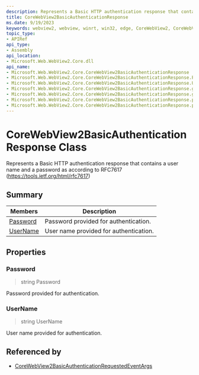```yaml
---
description: Represents a Basic HTTP authentication response that contains a user name and a password as according to RFC7617 (https://tools.ietf.org/html/rfc7617)
title: CoreWebView2BasicAuthenticationResponse
ms.date: 9/19/2023
keywords: webview2, webview, winrt, win32, edge, CoreWebView2, CoreWebView2Controller, browser control, edge html, CoreWebView2BasicAuthenticationResponse
topic_type:
- APIRef
api_type:
- Assembly
api_location:
- Microsoft.Web.WebView2.Core.dll
api_name:
- Microsoft.Web.WebView2.Core.CoreWebView2BasicAuthenticationResponse
- Microsoft.Web.WebView2.Core.CoreWebView2BasicAuthenticationResponse.Password
- Microsoft.Web.WebView2.Core.CoreWebView2BasicAuthenticationResponse.UserName
- Microsoft.Web.WebView2.Core.CoreWebView2BasicAuthenticationResponse.get_Password
- Microsoft.Web.WebView2.Core.CoreWebView2BasicAuthenticationResponse.get_UserName
- Microsoft.Web.WebView2.Core.CoreWebView2BasicAuthenticationResponse.put_Password
- Microsoft.Web.WebView2.Core.CoreWebView2BasicAuthenticationResponse.put_UserName
---
```


# CoreWebView2BasicAuthenticationResponse Class



Represents a Basic HTTP authentication response that contains a user name and a password as according to RFC7617 (https://tools.ietf.org/html/rfc7617)

## Summary

Members|Description
--|--
[Password](#password) | Password provided for authentication.
[UserName](#username) | User name provided for authentication.

## Properties

### Password

>  string Password

Password provided for authentication.

### UserName

>  string UserName

User name provided for authentication.






## Referenced by

- [CoreWebView2BasicAuthenticationRequestedEventArgs](corewebview2basicauthenticationrequestedeventargs.md)
